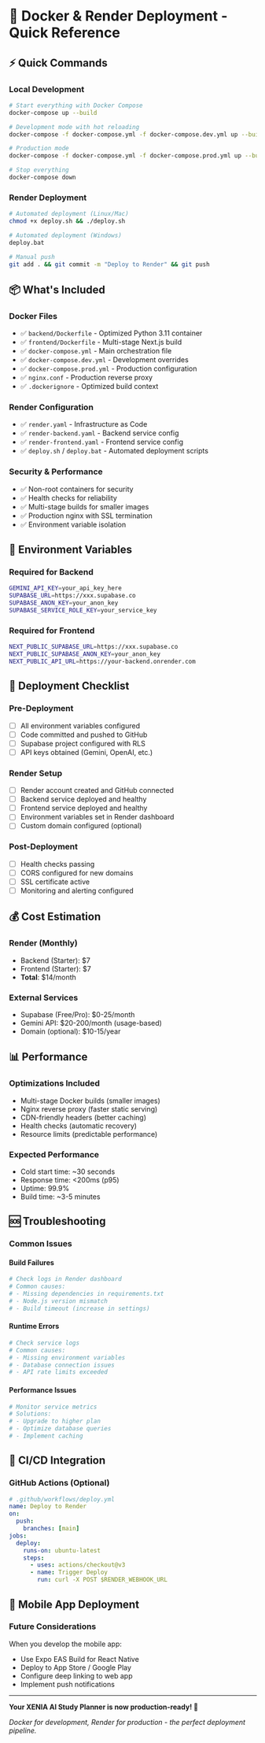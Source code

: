 # 🚀 Docker & Render Deployment - Quick Reference

## ⚡ Quick Commands

### **Local Development**
```bash
# Start everything with Docker Compose
docker-compose up --build

# Development mode with hot reloading
docker-compose -f docker-compose.yml -f docker-compose.dev.yml up --build

# Production mode
docker-compose -f docker-compose.yml -f docker-compose.prod.yml up --build

# Stop everything
docker-compose down
```

### **Render Deployment**
```bash
# Automated deployment (Linux/Mac)
chmod +x deploy.sh && ./deploy.sh

# Automated deployment (Windows)
deploy.bat

# Manual push
git add . && git commit -m "Deploy to Render" && git push
```

## 📦 What's Included

### **Docker Files**
- ✅ `backend/Dockerfile` - Optimized Python 3.11 container
- ✅ `frontend/Dockerfile` - Multi-stage Next.js build
- ✅ `docker-compose.yml` - Main orchestration file
- ✅ `docker-compose.dev.yml` - Development overrides
- ✅ `docker-compose.prod.yml` - Production configuration
- ✅ `nginx.conf` - Production reverse proxy
- ✅ `.dockerignore` - Optimized build context

### **Render Configuration**
- ✅ `render.yaml` - Infrastructure as Code
- ✅ `render-backend.yaml` - Backend service config
- ✅ `render-frontend.yaml` - Frontend service config
- ✅ `deploy.sh` / `deploy.bat` - Automated deployment scripts

### **Security & Performance**
- ✅ Non-root containers for security
- ✅ Health checks for reliability
- ✅ Multi-stage builds for smaller images
- ✅ Production nginx with SSL termination
- ✅ Environment variable isolation

## 🔧 Environment Variables

### **Required for Backend**
```bash
GEMINI_API_KEY=your_api_key_here
SUPABASE_URL=https://xxx.supabase.co
SUPABASE_ANON_KEY=your_anon_key
SUPABASE_SERVICE_ROLE_KEY=your_service_key
```

### **Required for Frontend**
```bash
NEXT_PUBLIC_SUPABASE_URL=https://xxx.supabase.co
NEXT_PUBLIC_SUPABASE_ANON_KEY=your_anon_key
NEXT_PUBLIC_API_URL=https://your-backend.onrender.com
```

## 🎯 Deployment Checklist

### **Pre-Deployment**
- [ ] All environment variables configured
- [ ] Code committed and pushed to GitHub
- [ ] Supabase project configured with RLS
- [ ] API keys obtained (Gemini, OpenAI, etc.)

### **Render Setup**
- [ ] Render account created and GitHub connected
- [ ] Backend service deployed and healthy
- [ ] Frontend service deployed and healthy
- [ ] Environment variables set in Render dashboard
- [ ] Custom domain configured (optional)

### **Post-Deployment**
- [ ] Health checks passing
- [ ] CORS configured for new domains
- [ ] SSL certificate active
- [ ] Monitoring and alerting configured

## 💰 Cost Estimation

### **Render (Monthly)**
- Backend (Starter): $7
- Frontend (Starter): $7
- **Total**: $14/month

### **External Services**
- Supabase (Free/Pro): $0-25/month
- Gemini API: $20-200/month (usage-based)
- Domain (optional): $10-15/year

## 📊 Performance

### **Optimizations Included**
- Multi-stage Docker builds (smaller images)
- Nginx reverse proxy (faster static serving)
- CDN-friendly headers (better caching)
- Health checks (automatic recovery)
- Resource limits (predictable performance)

### **Expected Performance**
- Cold start time: ~30 seconds
- Response time: <200ms (p95)
- Uptime: 99.9%
- Build time: ~3-5 minutes

## 🆘 Troubleshooting

### **Common Issues**

#### **Build Failures**
```bash
# Check logs in Render dashboard
# Common causes:
# - Missing dependencies in requirements.txt
# - Node.js version mismatch
# - Build timeout (increase in settings)
```

#### **Runtime Errors**
```bash
# Check service logs
# Common causes:
# - Missing environment variables
# - Database connection issues
# - API rate limits exceeded
```

#### **Performance Issues**
```bash
# Monitor service metrics
# Solutions:
# - Upgrade to higher plan
# - Optimize database queries
# - Implement caching
```

## 🔄 CI/CD Integration

### **GitHub Actions** (Optional)
```yaml
# .github/workflows/deploy.yml
name: Deploy to Render
on:
  push:
    branches: [main]
jobs:
  deploy:
    runs-on: ubuntu-latest
    steps:
      - uses: actions/checkout@v3
      - name: Trigger Deploy
        run: curl -X POST $RENDER_WEBHOOK_URL
```

## 📱 Mobile App Deployment

### **Future Considerations**
When you develop the mobile app:
- Use Expo EAS Build for React Native
- Deploy to App Store / Google Play
- Configure deep linking to web app
- Implement push notifications

---

**Your XENIA AI Study Planner is now production-ready! 🎉**

*Docker for development, Render for production - the perfect deployment pipeline.*
